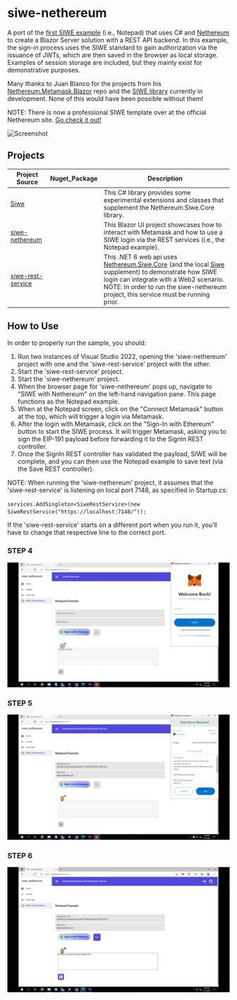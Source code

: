 # siwe-nethereum
A port of the [first SIWE example](https://github.com/spruceid/siwe) (i.e., Notepad) that uses C# and [Nethereum](https://github.com/Nethereum/Nethereum) to create a Blazor Server solution with a REST API backend.  In this example, the sign-in process uses the SIWE standard to gain authorization via the issuance of JWTs, which are then saved in the browser as local storage.  Examples of session storage are included, but they mainly exist for demonstrative purposes.

Many thanks to Juan Blanco for the projects from his [Nethereum.Metamask.Blazor](https://github.com/Nethereum/Nethereum.Metamask.Blazor) repo and the [SIWE library](https://github.com/Nethereum/Nethereum/tree/master/src/Nethereum.Siwe.Core) currently in development.  None of this would have been possible without them!

NOTE: There is now a professional SIWE template over at the official Nethereum site.  [Go check it out!](https://github.com/Nethereum/Nethereum.Templates.Siwe)

![Screenshot](Screenshots/SiweNethereumWalkthrough.gif)

## Projects

Project Source | Nuget_Package |  Description |
------------- |--------------------------|-----------|
[Siwe](https://github.com/jaerith/siwe-nethereum/tree/main/Siwe)    | | This C# library provides some experimental extensions and classes that supplement the Nethereum.Siwe.Core library. |
[siwe-nethereum](https://github.com/jaerith/siwe-nethereum/tree/main/siwe-nethereum) | | This Blazor UI project showcases how to interact with Metamask and how to use a SIWE login via the REST services (i.e., the Notepad example). |
[siwe-rest-service](https://github.com/jaerith/siwe-nethereum/tree/main/siwe-rest-service)    | | This .NET 6 web api uses [Nethereum.Siwe.Core](https://github.com/Nethereum/Nethereum/tree/master/src/Nethereum.Siwe.Core) (and the local [Siwe](https://github.com/jaerith/siwe-nethereum/tree/main/Siwe) supplement) to demonstrate how SIWE login can integrate with a Web2 scenario.  NOTE: In order to run the siwe-nethereum project, this service must be running prior. |

## How to Use

In order to properly run the sample, you should:
1. Run two instances of Visual Studio 2022, opening the 'siwe-nethereum' project with one and the 'siwe-rest-service' project with the other.
2. Start the 'siwe-rest-service' project.
3. Start the 'siwe-nethereum' project.
4. When the browser page for 'siwe-nethereum' pops up, navigate to "SIWE with Nethereum" on the left-hand navigation pane.  This page functions as the Notepad example.
5. When at the Notepad screen, click on the "Connect Metamask" button at the top, which will trigger a login via Metamask.
6. After the login with Metamask, click on the "Sign-In with Ethereum" button to start the SIWE process.  It will trigger Metamask, asking you to sign the EIP-191 payload before forwarding it to the SignIn REST controller.
7. Once the SignIn REST controller has validated the payload, SIWE will be complete, and you can then use the Notepad example to save text (via the Save REST controller).

NOTE: When running the 'siwe-nethereum' project, it assumes that the 'siwe-rest-service' is listening on local port 7148, as specified in Startup.cs:

`services.AddSingleton<SiweRestService>(new SiweRestService("https://localhost:7148/"));`

If the 'siwe-rest-service' starts on a different port when you run it, you'll have to change that respective line to the correct port.

### STEP 4
![Screenshot 1](https://github.com/jaerith/siwe-nethereum/blob/main/Screenshots/SIWE_Nethereum_Screenshot_01.png)

### STEP 5
![Screenshot 2](https://github.com/jaerith/siwe-nethereum/blob/main/Screenshots/SIWE_Nethereum_Screenshot_02.png)

### STEP 6
![Screenshot 3](https://github.com/jaerith/siwe-nethereum/blob/main/Screenshots/SIWE_Nethereum_Screenshot_03.png)

